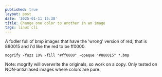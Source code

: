 ```yaml
---
published: true
layout: post
date: '2025-01-11 15:38'
title: Change one color to another in an image
tags: linux cli 
---
```

A fodler full of bmp images that have the 'wrong' version of red, that is 880015 and i'd like the red to be ff0000.
    
    mogrify -fuzz 10% -fill "#ff0000" -opaque "#880015" *.bmp

Note: mogrify will overwrite the originals, so work on a copy. Only tested on NON-antialiased images where colors are pure.
